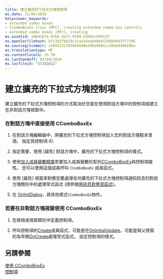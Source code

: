 ```yaml
---
title: 建立擴充的下拉式方塊控制項
ms.date: 11/04/2016
helpviewer_keywords:
- extended combo boxes
- CComboBoxEx class [MFC], creating extended combo box controls
- extended combo boxes [MFC], creating
ms.assetid: a964267e-97b6-4e77-9f89-55bb5c68913f
ms.openlocfilehash: bfc201fbb10c3caa3eaabd0e81206b9493ff7196
ms.sourcegitcommit: c3093251193944840e3d0a068ecc30e6449624ba
ms.translationtype: MT
ms.contentlocale: zh-TW
ms.lasthandoff: 03/04/2019
ms.locfileid: "57281612"
---
```

# <a name="creating-an-extended-combo-box-control"></a>建立擴充的下拉式方塊控制項

建立擴充的下拉式方塊控制項的方式取決於您是在使用對話方塊中的控制項或建立在非對話方塊視窗中。

### <a name="to-use-ccomboboxex-directly-in-a-dialog-box"></a>在對話方塊中直接使用 CComboBoxEx

1. 在對話方塊編輯器中，將擴充的下拉式方塊控制項加入您的對話方塊範本資源。 指定其控制項 ID.

1. 指定需要，使用 [屬性] 對話方塊中，擴充的下拉式方塊控制項的樣式。

1. 使用[加入成員變數精靈](../ide/adding-a-member-variable-visual-cpp.md)若要加入成員變數的型別[CComboBoxEx](../mfc/reference/ccomboboxex-class.md)與控制項屬性。 您可以使用這個成員呼叫 `CComboBoxEx` 成員函式。

1. 使用 [屬性] 視窗來對應您要處理任何擴充的下拉式方塊控制項通知訊息的對話方塊類別中的處理常式函式 (請參閱[將訊息對應至函式](../mfc/reference/mapping-messages-to-functions.md))。

1. 在  [OnInitDialog](../mfc/reference/cdialog-class.md#oninitdialog)，將其他樣式`CComboBoxEx`物件。

### <a name="to-use-ccomboboxex-in-a-nondialog-window"></a>若要在非對話方塊視窗使用 CComboBoxEx

1. 在檢視或視窗類別中定義控制項。

1. 呼叫控制項的[Create](../mfc/reference/ctabctrl-class.md#create)成員函式，可能是在[OnInitialUpdate](../mfc/reference/cview-class.md#oninitialupdate)，可能是與父視窗的為早期[OnCreate](../mfc/reference/cwnd-class.md#oncreate)處理常式函式。 設定控制項的樣式。

## <a name="see-also"></a>另請參閱

[使用 CComboBoxEx](../mfc/using-ccomboboxex.md)<br/>
[控制項](../mfc/controls-mfc.md)
